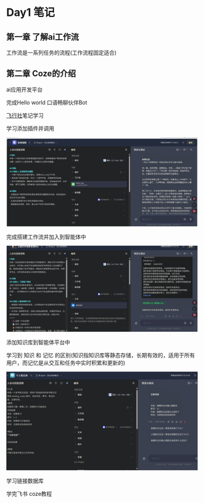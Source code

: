 # Day1 笔记

## 第一章 了解ai工作流

工作流是一系列任务的流程(工作流程固定适合)

## 第二章 Coze的介绍

ai应用开发平台

完成Hello world 口语畅聊伙伴Bot

[飞行社](https://www.feishu.cn/community/article?id=7415932355996549148&%3Ffrom=ai_search&from=share)笔记学习

学习添加插件并调用 

![image-20250714130132435](image/imageTask1_1.png)

完成搭建工作流并加入到智能体中

![image-20250714135825468](image\imageTask1_2.png)

添加知识库到智能体平台中



学习到 知识 和 记忆 的区别(知识指知识库等静态存储，长期有效的，适用于所有用户，而记忆是从交互和任务中实时积累和更新的)

![image-20250714184655380](image/imageTask1_3.png)

学习链接数据库

学完飞书 coze教程

